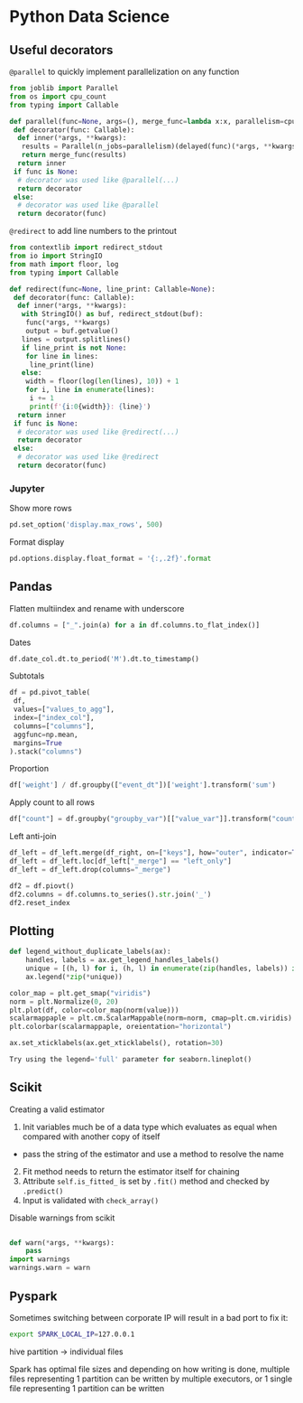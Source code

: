 # Python Data Science

## Useful decorators

`@parallel` to quickly implement parallelization on any function

```python
from joblib import Parallel
from os import cpu_count
from typing import Callable

def parallel(func=None, args=(), merge_func=lambda x:x, parallelism=cpu_count()):
 def decorator(func: Callable):
  def inner(*args, **kwargs):
   results = Parallel(n_jobs=parallelism)(delayed(func)(*args, **kwargs) for i in range(parallelism))
   return merge_func(results)
  return inner
 if func is None:
  # decorator was used like @parallel(...)
  return decorator
 else:
  # decorator was used like @parallel
  return decorator(func)
```

`@redirect` to add line numbers to the printout

```python
from contextlib import redirect_stdout
from io import StringIO
from math import floor, log
from typing import Callable

def redirect(func=None, line_print: Callable=None):
 def decorator(func: Callable):
  def inner(*args, **kwargs):
   with StringIO() as buf, redirect_stdout(buf):
    func(*args, **kwargs)
    output = buf.getvalue()
   lines = output.splitlines()
   if line_print is not None:
    for line in lines:
     line_print(line)
   else:
    width = floor(log(len(lines), 10)) + 1
    for i, line in enumerate(lines):
     i += 1
     print(f'{i:0{width}}: {line}')
  return inner
 if func is None:
  # decorator was used like @redirect(...)
  return decorator
 else:
  # decorator was used like @redirect
  return decorator(func)
```

### Jupyter

Show more rows

```python
pd.set_option('display.max_rows', 500)
```

Format display

```python
pd.options.display.float_format = '{:,.2f}'.format
```

## Pandas

Flatten multiindex and rename with underscore

```python
df.columns = ["_".join(a) for a in df.columns.to_flat_index()]
```

Dates

```python
df.date_col.dt.to_period('M').dt.to_timestamp()
```
Subtotals

```python
df = pd.pivot_table(
 df,
 values=["values_to_agg"],
 index=["index_col"],
 columns=["columns"],
 aggfunc=np.mean,
 margins=True
).stack("columns")
```

Proportion

```python
df['weight'] / df.groupby(["event_dt"])['weight'].transform('sum')
```

Apply count to all rows

```python
df["count"] = df.groupby("groupby_var")[["value_var"]].transform("count")
```

Left anti-join

```python
df_left = df_left.merge(df_right, on=["keys"], how="outer", indicator=True)
df_left = df_left.loc[df_left["_merge"] == "left_only"]
df_left = df_left.drop(columns="_merge")
```

```python
df2 = df.piovt()
df2.columns = df.columns.to_series().str.join('_')
df2.reset_index
```

## Plotting

```python
def legend_without_duplicate_labels(ax):
    handles, labels = ax.get_legend_handles_labels()
    unique = [(h, l) for i, (h, l) in enumerate(zip(handles, labels)) if l not in labels[:i]]
    ax.legend(*zip(*unique))
```

```python
color_map = plt.get_smap("viridis")
norm = plt.Normalize(0, 20)
plt.plot(df, color=color_map(norm(value)))
scalarmappaple = plt.cm.ScalarMappable(norm=norm, cmap=plt.cm.viridis)
plt.colorbar(scalarmappaple, oreientation="horizontal")
```

```python
ax.set_xticklabels(ax.get_xticklabels(), rotation=30)
```

```python
Try using the legend='full' parameter for seaborn.lineplot()
```

## Scikit

Creating a valid estimator

1. Init variables much be of a data type which evaluates as equal when compared with another copy of itself
 - pass the string of the estimator and use a method to resolve the name
2. Fit method needs to return the estimator itself for chaining
3. Attribute `self.is_fitted_` is set by `.fit()` method and checked by `.predict()`
4. Input is validated with `check_array()`

Disable warnings from scikit
```python
  
def warn(*args, **kwargs):
	pass
import warnings
warnings.warn = warn
```

## Pyspark

Sometimes switching between corporate IP will result in a bad port to fix it:

```bash
export SPARK_LOCAL_IP=127.0.0.1
```

hive partition -> individual files

Spark has optimal file sizes and depending on how writing is done, multiple files representing 1 partition can be written by multiple executors, or 1 single file representing 1 partition can be written
